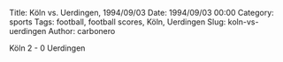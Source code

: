 Title: Köln vs. Uerdingen, 1994/09/03
Date: 1994/09/03 00:00
Category: sports
Tags: football, football scores, Köln, Uerdingen
Slug: koln-vs-uerdingen
Author: carbonero


Köln 2 - 0 Uerdingen
